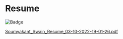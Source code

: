 # Resume 

![Badge](https://visitor-counter-badge.vercel.app/api/Soumya048/Resume/)

[Soumyakant_Swain_Resume_03-10-2022-19-01-26.pdf](https://github.com/Soumya048/Resume/files/9698100/Soumyakant_Swain_Resume_03-10-2022-19-01-26.pdf)
